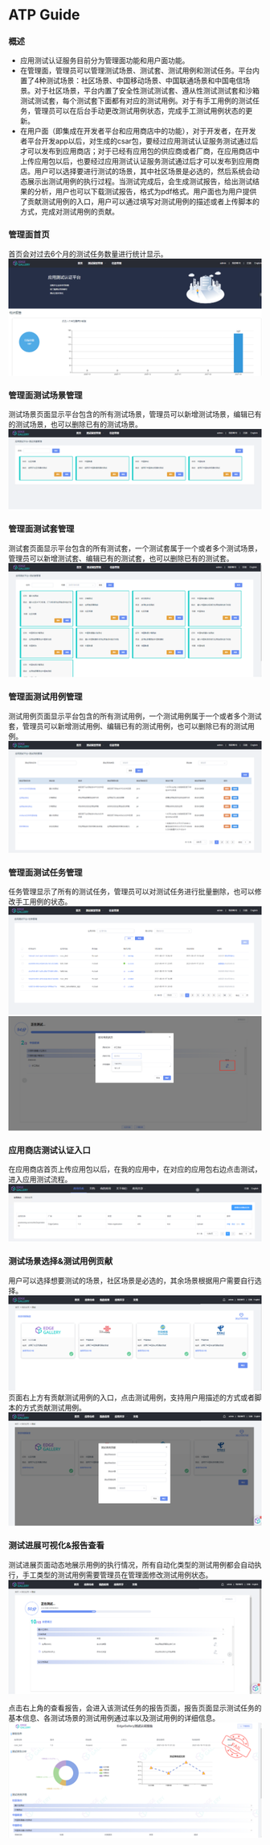 ATP Guide
========================

### 概述
- 应用测试认证服务目前分为管理面功能和用户面功能。
- 在管理面，管理员可以管理测试场景、测试套、测试用例和测试任务。平台内置了4种测试场景：社区场景、中国移动场景、中国联通场景和中国电信场景。对于社区场景，平台内置了安全性测试测试套、遵从性测试测试套和沙箱测试测试套，每个测试套下面都有对应的测试用例。对于有手工用例的测试任务，管理员可以在后台手动更改测试用例状态，完成手工测试用例状态的更新。
- 在用户面（即集成在开发者平台和应用商店中的功能），对于开发者，在开发者平台开发app以后，对生成的csar包，要经过应用测试认证服务测试通过后才可以发布到应用商店；对于已经有应用包的供应商或者厂商，在应用商店中上传应用包以后，也要经过应用测试认证服务测试通过后才可以发布到应用商店。用户可以选择要进行测试的场景，其中社区场景是必选的，然后系统会动态展示出测试用例的执行过程。当测试完成后，会生成测试报告，给出测试结果的分析，用户也可以下载测试报告，格式为pdf格式。用户面也为用户提供了贡献测试用例的入口，用户可以通过填写对测试用例的描述或者上传脚本的方式，完成对测试用例的贡献。

### 管理面首页
首页会对过去6个月的测试任务数量进行统计显示。
![](/uploads/images/2021/atp/management-portal.png "首页.png")

### 管理面测试场景管理
测试场景页面显示平台包含的所有测试场景，管理员可以新增测试场景，编辑已有的测试场景，也可以删除已有的测试场景。
![](/uploads/images/2021/atp/testScenario.png "测试场景.png")

### 管理面测试套管理
测试套页面显示平台包含的所有测试套，一个测试套属于一个或者多个测试场景，管理员可以新增测试套、编辑已有的测试套，也可以删除已有的测试套。
![](/uploads/images/2021/atp/testSuite.png "测试套.png")

### 管理面测试用例管理
测试用例页面显示平台包含的所有测试用例，一个测试用例属于一个或者多个测试套，管理员可以新增测试用例、编辑已有的测试用例，也可以删除已有的测试用例。
![](/uploads/images/2021/atp/testCase.png "测试用例.png")

### 管理面测试任务管理
任务管理显示了所有的测试任务，管理员可以对测试任务进行批量删除，也可以修改手工用例的状态。
![](/uploads/images/2021/atp/task.png "测试任务.png")
![](/uploads/images/2021/atp/modifyStatus.png "修改手工用例状态.png")

### 应用商店测试认证入口
在应用商店首页上传应用包以后，在我的应用中，在对应的应用包右边点击测试，进入应用测试流程。
![](/uploads/images/2020/1209/myApp.PNG "我的应用.PNG")

### 测试场景选择&测试用例贡献
用户可以选择想要测试的场景，社区场景是必选的，其余场景根据用户需要自行选择。
![](/uploads/images/2021/atp/selectScenario.png "选择测试场景.png")
页面右上方有贡献测试用例的入口，点击测试用例，支持用户用描述的方式或者脚本的方式贡献测试用例。
![](/uploads/images/2021/atp/contribution.png "贡献测试用例.png")

### 测试进展可视化&报告查看
测试进展页面动态地展示用例的执行情况，所有自动化类型的测试用例都会自动执行，手工类型的测试用例需要管理员在管理面修改测试用例状态。
![](/uploads/images/2021/atp/process.png "测试进展.png")

点击右上角的查看报告，会进入该测试任务的报告页面，报告页面显示测试任务的基本信息、各测试场景的测试用例通过率以及测试用例的详细信息。
![](/uploads/images/2021/atp/testReport.png "测试报告.png ")